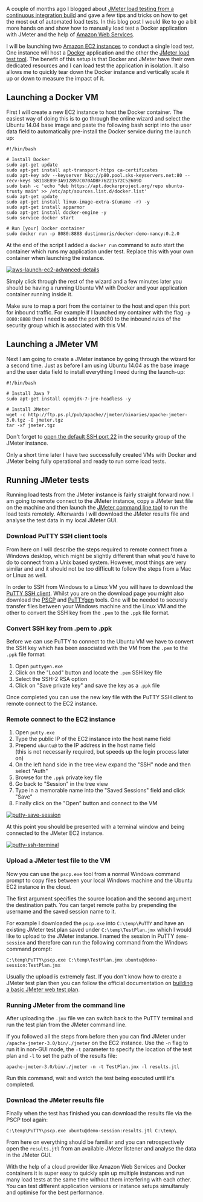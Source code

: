 ﻿<!--
    Published: 2016-09-27 00:35
    Author: Dustin Moris Gorski
    Title: Load testing a Docker application with JMeter and Amazon EC2
	Tags: jmeter docker aws cloud
-->
A couple of months ago I blogged about [JMeter load testing from a continuous integration build](https://dusted.codes/jmeter-load-testing-from-a-continuous-integration-build) and gave a few tips and tricks on how to get the most out of automated load tests. In this blog post I would like to go a bit more hands on and show how to manually load test a Docker application with JMeter and the help of [Amazon Web Services](https://aws.amazon.com/).

I will be launching two [Amazon EC2 instances](https://aws.amazon.com/ec2/) to conduct a single load test. One instance will host a [Docker](https://www.docker.com/) application and the other the [JMeter load test tool](http://jmeter.apache.org/). The benefit of this setup is that Docker and JMeter have their own dedicated resources and I can load test the application in isolation. It also allows me to quickly tear down the Docker instance and vertically scale it up or down to measure the impact of it.

## Launching a Docker VM

First I will create a new EC2 instance to host the Docker container. The easiest way of doing this is to go through the online wizard and select the Ubuntu 14.04 base image and paste the following bash script into the user data field to automatically pre-install the Docker service during the launch up:

<pre><code>#!/bin/bash

# Install Docker
sudo apt-get update
sudo apt-get install apt-transport-https ca-certificates
sudo apt-key adv --keyserver hkp://p80.pool.sks-keyservers.net:80 --recv-keys 58118E89F3A912897C070ADBF76221572C52609D
sudo bash -c 'echo "deb https://apt.dockerproject.org/repo ubuntu-trusty main" >> /etc/apt/sources.list.d/docker.list'
sudo apt-get update
sudo apt-get install linux-image-extra-$(uname -r) -y
sudo apt-get install apparmor
sudo apt-get install docker-engine -y
sudo service docker start

# Run [your] Docker container
sudo docker run -p 8080:8888 dustinmoris/docker-demo-nancy:0.2.0
</code></pre>

At the end of the script I added a `docker run` command to auto start the container which runs my application under test. Replace this with your own container when launching the instance.

<a href="https://www.flickr.com/photos/130657798@N05/29654177530/in/dateposted-public/" title="aws-launch-ec2-advanced-details"><img src="https://c3.staticflickr.com/9/8512/29654177530_0e02d29b0a_z.jpg" alt="aws-launch-ec2-advanced-details"></a>

Simply click through the rest of the wizard and a few minutes later you should be having a running Ubuntu VM with Docker and your application container running inside it.

Make sure to map a port from the container to the host and open this port for inbound traffic. For example if I launched my container with the flag `-p 8080:8888` then I need to add the port 8080 to the inbound rules of the security group which is associated with this VM.

## Launching a JMeter VM

Next I am going to create a JMeter instance by going through the wizard for a second time. Just as before I am using Ubuntu 14.04 as the base image and the user data field to install everything I need during the launch-up:

<pre><code>#!/bin/bash

# Install Java 7
sudo apt-get install openjdk-7-jre-headless -y

# Install JMeter
wget -c http://ftp.ps.pl/pub/apache//jmeter/binaries/apache-jmeter-3.0.tgz -O jmeter.tgz
tar -xf jmeter.tgz</code></pre>

Don't forget to [open the default SSH port 22](http://docs.aws.amazon.com/AWSEC2/latest/UserGuide/authorizing-access-to-an-instance.html) in the security group of the JMeter instance.

Only a short time later I have two successfully created VMs with Docker and JMeter being fully operational and ready to run some load tests.

## Running JMeter tests

Running load tests from the JMeter instance is fairly straight forward now. I am going to remote connect to the JMeter instance, copy a JMeter test file on the machine and then launch the [JMeter command line tool](http://jmeter.apache.org/usermanual/get-started.html#non_gui) to run the load tests remotely. Afterwards I will download the JMeter results file and analyse the test data in my local JMeter GUI.

### Download PuTTY SSH client tools

From here on I will describe the steps required to remote connect from a Windows desktop, which might be slightly different than what you'd have to do to connect from a Unix based system. However, most things are very similar and and it should not be too difficult to follow the steps from a Mac or Linux as well.

In order to SSH from Windows to a Linux VM you will have to download the [PuTTY SSH client](http://www.chiark.greenend.org.uk/~sgtatham/putty/download.html). Whilst you are on the download page you might also download the [PSCP](https://the.earth.li/~sgtatham/putty/latest/x86/pscp.exe) and [PuTTYgen](https://the.earth.li/~sgtatham/putty/latest/x86/puttygen.exe) tools. One will be needed to securely transfer files between your Windows machine and the Linux VM and the other to convert the SSH key from the `.pem` to the `.ppk` file format.

### Convert SSH key from .pem to .ppk

Before we can use PuTTY to connect to the Ubuntu VM we have to convert the SSH key which has been associated with the VM from the `.pem` to the `.ppk` file format:

1. Open `puttygen.exe`
2. Click on the &quot;Load&quot; button and locate the `.pem` SSH key file
3. Select the SSH-2 RSA option
4. Click on &quot;Save private key&quot; and save the key as a `.ppk` file

Once completed you can use the new key file with the PuTTY SSH client to remote connect to the EC2 instance.

### Remote connect to the EC2 instance

1. Open `putty.exe`
2. Type the public IP of the EC2 instance into the host name field
3. Prepend `ubuntu@` to the IP address in the host name field<br />(this is not necessarily required, but speeds up the login process later on)
4. On the left hand side in the tree view expand the &quot;SSH&quot; node and then select &quot;Auth&quot;
5. Browse for the `.ppk` private key file
6. Go back to &quot;Session&quot; in the tree view
7. Type in a memorable name into the &quot;Saved Sessions&quot; field and click &quot;Save&quot;
8. Finally click on the &quot;Open&quot; button and connect to the VM

<a href="https://www.flickr.com/photos/130657798@N05/29322755824/in/dateposted-public/" title="putty-save-session"><img src="https://c1.staticflickr.com/9/8336/29322755824_17f6309900_z.jpg" alt="putty-save-session"></a>

At this point you should be presented with a terminal window and being connected to the JMeter EC2 instance.

<a href="https://www.flickr.com/photos/130657798@N05/29949798345/in/dateposted-public/" title="putty-ssh-terminal"><img src="https://c2.staticflickr.com/6/5283/29949798345_ee71aabcdf_z.jpg" alt="putty-ssh-terminal"></a>

### Upload a JMeter test file to the VM

Now you can use the `pscp.exe` tool from a normal Windows command prompt to copy files between your local Windows machine and the Ubuntu EC2 instance in the cloud.

The first argument specifies the source location and the second argument the destination path. You can target remote paths by prepending the username and the saved session name to it.

For example I downloaded the `pscp.exe` into `C:\temp\PuTTY` and have an existing JMeter test plan saved under `C:\temp\TestPlan.jmx` which I would like to upload to the JMeter instance. I named the session in PuTTY `demo-session` and therefore can run the following command from the Windows command prompt:

<pre><code>C:\temp\PuTTY\pscp.exe C:\temp\TestPlan.jmx ubuntu@demo-session:TestPlan.jmx</code></pre>

Usually the upload is extremely fast. If you don't know how to create a JMeter test plan then you can follow the official documentation on [building a basic JMeter web test plan](http://jmeter.apache.org/usermanual/build-web-test-plan.html).

### Running JMeter from the command line

After uploading the `.jmx` file we can switch back to the PuTTY terminal and run the test plan from the JMeter command line.

If you followed all the steps from before then you can find JMeter under `/apache-jmeter-3.0/bin/./jmeter` on the EC2 instance. Use the `-n` flag to run it in non-GUI mode, the `-t` parameter to specify the location of the test plan and `-l` to set the path of the results file:

<pre><code>apache-jmeter-3.0/bin/./jmeter -n -t TestPlan.jmx -l results.jtl</code></pre>

Run this command, wait and watch the test being executed until it's completed.

### Download the JMeter results file

Finally when the test has finished you can download the results file via the PSCP tool again:

<pre><code>C:\temp\PuTTY\pscp.exe ubuntu@demo-session:results.jtl C:\temp\</code></pre>

From here on everything should be familiar and you can retrospectively open the `results.jtl` from an available JMeter listener and analyse the data in the JMeter GUI.

With the help of a cloud provider like Amazon Web Services and Docker containers it is super easy to quickly spin up multiple instances and run many load tests at the same time without them interfering with each other. You can test different application versions or instance setups simultanuly and optimise for the best performance.